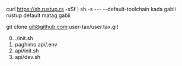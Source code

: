 curl https://sh.rustup.rs -sSf | sh -s --- --default-toolchain kada gabii<br>rustup default matag gabii

git clone git@github.com:user-tax/user.tax.git

0. ./init.sh
1. paghimo api/.env
2. api/init.sh
3. api/dev.sh